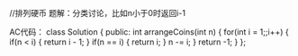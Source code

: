 //排列硬币
题解：分类讨论，比如n小于0时返回i-1

AC代码：
class Solution {
public:
    int arrangeCoins(int n) {
    for(int i = 1;;i++)
    {
        if(n < i)
        {
            return i - 1;
        }
        if(n == i)
        {
            return i;
        }
        n -= i;
    }
    return -1;
    }
};
